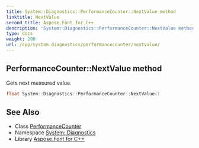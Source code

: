 ```yaml
---
title: System::Diagnostics::PerformanceCounter::NextValue method
linktitle: NextValue
second_title: Aspose.Font for C++
description: 'System::Diagnostics::PerformanceCounter::NextValue method. Gets next measured value in C++.'
type: docs
weight: 200
url: /cpp/system.diagnostics/performancecounter/nextvalue/
---
```

## PerformanceCounter::NextValue method


Gets next measured value.

```cpp
float System::Diagnostics::PerformanceCounter::NextValue()
```

## See Also

* Class [PerformanceCounter](../)
* Namespace [System::Diagnostics](../../)
* Library [Aspose.Font for C++](../../../)
